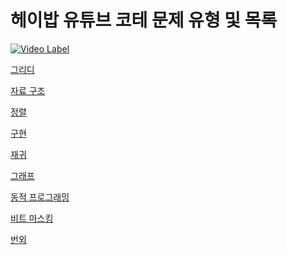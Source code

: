 # 헤이밥 유튜브 코테 문제 유형 및 목록
[![Video Label](http://img.youtube.com/vi/59USvjy2toI/0.jpg)](https://www.youtube.com/watch?v=rUWf0mhcrQk&t=1s)

[그리디](https://github.com/kymjaehong/backjoon-list/tree/master/greedy)<br>

[자료 구조](https://github.com/kymjaehong/backjoon-list/tree/master/data-structure)<br>

[정렬](https://github.com/kymjaehong/backjoon-list/tree/master/sort)<br>

[구현](https://github.com/kymjaehong/backjoon-list/tree/master/implementation)<br>

[재귀](https://github.com/kymjaehong/backjoon-list/tree/master/recursive)<br>

[그래프](https://github.com/kymjaehong/backjoon-list/tree/master/graph)<br>

[동적 프로그래밍](https://github.com/kymjaehong/backjoon-list/tree/master/dp)<br>

[비트 마스킹](https://github.com/kymjaehong/backjoon-list/tree/master/bit-masking)<br>

[번외](https://github.com/kymjaehong/backjoon-list/tree/master/extra)<br>

